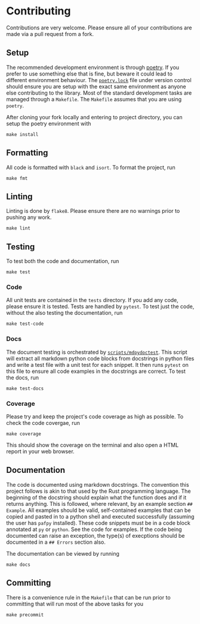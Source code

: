 # Contributing

Contributions are very welcome. Please ensure all of your contributions are made via a
pull request from a fork.

## Setup

The recommended development environment is through [poetry][poetry]. If you prefer to
use something else that is fine, but beware it could lead to different environment
behaviour. The [`poetry.lock`][lock] file under version control should ensure you are
setup with the exact same environment as anyone else contributing to the library. Most
of the standard development tasks are managed through a `Makefile`. The `Makefile`
assumes that you are using `poetry`.

After cloning your fork locally and entering to project directory, you can setup the
poetry environment with

```shell
make install
```

## Formatting

All code is formatted with `black` and `isort`. To format the project, run

```shell
make fmt
```

## Linting

Linting is done by `flake8`. Please ensure there are no warnings prior to pushing any
work.

```shell
make lint
```

## Testing

To test both the code and documentation, run

```shell
make test
```

### Code

All unit tests are contained in the `tests` directory. If you add any code, please
ensure it is tested. Tests are handled by `pytest`. To test just the code, without the
also testing the documentation, run

```shell
make test-code
```

### Docs

The document testing is orchestrated by [`scripts/mdpydoctest`][mdpydoctest]. This
script will extract all markdown python code blocks from docstrings in python files and
write a test file with a unit test for each snippet. It then runs `pytest` on this file
to ensure all code examples in the docstrings are correct. To test the docs, run

```shell
make test-docs
```

### Coverage

Please try and keep the project's code coverage as high as possible. To check the code
covergae, run

```shell
make coverage
```

This should show the coverage on the terminal and also open a HTML report in your web
browser.

## Documentation

The code is documented using markdown docstrings. The convention this project follows is
akin to that used by the Rust programming language. The beginning of the docstring
should explain what the function does and if it returns anything. This is followed,
where relevant, by an example section `## Example`. All examples should be valid,
self-contained examples that can be copied and pasted in to a python shell and executed
successfully (assuming the user has `pafpy` installed). These code snippets must be in a
code block annotated at `py` or `python`. See the code for examples. If the code being
documented can raise an exception, the type(s) of execptions should be documented in a
`## Errors` section also.

The documentation can be viewed by running

```shell
make docs
```

## Committing

There is a convenience rule in the `Makefile` that can be run prior to committing that
will run most of the above tasks for you

```shell
make precommit
```

[poetry]: https://python-poetry.org/
[lock]: https://github.com/mbhall88/pafpy/blob/master/poetry.lock
[mdpydoctest]: https://github.com/mbhall88/pafpy/blob/master/scripts/mdpydoctest

